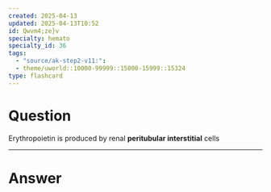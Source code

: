 ```yaml
---
created: 2025-04-13
updated: 2025-04-13T10:52
id: Qwvm4;ze}v
specialty: hemato
specialty_id: 36
tags:
  - "source/ak-step2-v11:": 
  - theme/uworld::10000-99999::15000-15999::15324
type: flashcard
---
```


# Question
Erythropoietin is produced by renal **peritubular interstitial** cells

---

# Answer
